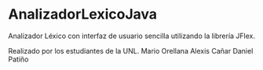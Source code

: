 # AnalizadorLexicoJava
Analizador Léxico con interfaz de usuario sencilla utilizando la librería JFlex.

Realizado por los estudiantes de la UNL.
Mario Orellana 
Alexis Cañar
Daniel Patiño
